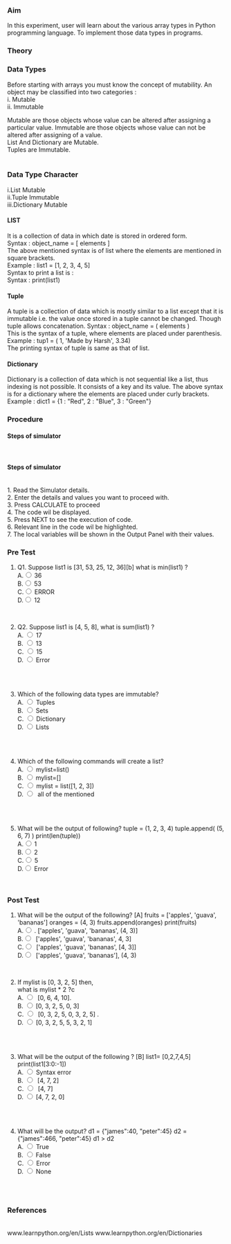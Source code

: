 ### Aim

In this experiment, user will learn about the various array types in Python programming language.
To implement those data types in programs.

### Theory

 <h3>Data Types</h3>
                     Before starting with arrays you must know the concept of mutability.
An object may be classified into two categories :<br>
i. Mutable<br>
ii. Immutable<br>

Mutable are those objects whose value can be altered after assigning a particular value.
Immutable are those objects whose value can not be altered after assigning of a value.<br>
List And Dictionary are Mutable.<br>
Tuples are Immutable.<br><br>

<h3>Data Type Character</h3>
i.List Mutable<br>
ii.Tuple Immutable<br>
iii.Dictionary Mutable<br>
                    <h4>LIST</h4>It is a collection of data in which date is stored in ordered form.<br>
                    Syntax : object_name = [ elements ]<br>
                    The above mentioned syntax is of list where the elements are mentioned in square brackets.<br>
                    Example : list1 = [1, 2, 3, 4, 5]<br>
                    Syntax to print a list is :<br>
                     Syntax : print(list1)<br>
                    <h4>Tuple</h4>A tuple is a collection of data which is mostly similar to a list except that it is immutable i.e. the value once stored in a tuple cannot be changed. Though tuple allows concatenation.
                    Syntax : object_name = ( elements ) <br>
                    This is the syntax of a tuple, where elements are placed under parenthesis.<br>
                    Example : tup1 = ( 1, 'Made by Harsh', 3.34)<br>
                    The printing syntax of tuple is same as that of list.<br>
 <h4>Dictionary</h4>Dictionary is a collection of data which is not sequential like a list, thus indexing is not possible.
It consists of a key and its value.
The above syntax is for a dictionary where the elements are placed under curly brackets.<br>
Example : dict1 = {1 : "Red", 2 : "Blue", 3 : "Green"}<br>

### Procedure

<h4>Steps of simulator </h4><br>
                        <h4>Steps of simulator </h4><br>
                        1.&nbsp;Read the Simulator details.<br>
                        2.&nbsp;Enter the details and values you want to proceed with. <br>
                        3.&nbsp;Press CALCULATE to proceed<br>
                        4.&nbsp;The code wil be displayed. <br>
                        5.&nbsp;Press NEXT to see the execution of code. <br>
                        6.&nbsp;Relevant line in the code wil be highlighted. <br>
                        7.&nbsp;The local variables will be shown in the Output Panel with their values.<br>
                    
### Pre Test

1. Q1. Suppose list1 is [31, 53, 25, 12, 36][b]
   what is min(list1) ?
   <br>
   A.<input type="radio" name="but" id="rb11" onclick="click1();">&nbsp;36
   <br>
   B.<input type="radio" name="but" id="rb12" onclick="click1();">&nbsp;53
   <br>
   C.<input type="radio" name="but" id="rb13" onclick="click1();">&nbsp;ERROR
   <br>
   D.<input type="radio" name="but" id="rb14" onclick="click1();">&nbsp;12
   <br>
   <p id = "p1"></p>
   <br>
2. Q2. Suppose list1 is [4, 5, 8], what is sum(list1) ?
   <br>
   A. <input type="radio" name="but2" id="rb21" onclick="click2();">&nbsp;17
   <br>
   B. <input type="radio" name="but2" id="rb22" onclick="click2();">&nbsp;13
   <br>
   C. <input type="radio" name="but2" id="rb23" onclick="click2();">&nbsp;15
   <br>
   D. <input type="radio" name="but2" id="rb24" onclick="click2();">&nbsp;Error
   <br><br>
   <p id = "p2"></p>
   <br>

3. Which of the following data types are immutable?
   <br>
   A. <input type="radio" name="but4" id="rb41" onclick="click4();">&nbsp;Tuples
   <br>
   B. <input type="radio" name="but4" id="rb42" onclick="click4();">&nbsp;Sets
   <br>
   C. <input type="radio" name="but4" id="rb43" onclick="click4();">&nbsp;Dictionary
   <br>
   D. <input type="radio" name="but4" id="rb44" onclick="click4();">&nbsp;Lists
   <br><br>
   <p id = "p4"></p>
   <br>
4. Which of the following commands will create a list?
   <br>
   A. <input type="radio" name="but3" id="rb31" onclick="click3();">&nbsp;mylist=list()
   <br>
   B. <input type="radio" name="but3" id="rb32" onclick="click3();">&nbsp;mylist=[]
   <br>
   C. <input type="radio" name="but3" id="rb33" onclick="click3();">&nbsp;mylist = list([1, 2, 3])
   <br>
   D. <input type="radio" name="but3" id="rb34" onclick="click3();">&nbsp; all of the mentioned
   <br><br>
   <p id = "p3"></p>
   <br>
5. What will be the output of following?
   tuple = (1, 2, 3, 4)
   tuple.append( (5, 6, 7) )
   print(len(tuple))
   <br>
   A.<input type="radio" name="but" id="rb11" onclick="click1();">&nbsp;1
   <br>
   B.<input type="radio" name="but" id="rb12" onclick="click1();">&nbsp;2
   <br>
   C.<input type="radio" name="but" id="rb13" onclick="click1();">&nbsp;5
   <br>
   D.<input type="radio" name="but" id="rb14" onclick="click1();">&nbsp;Error
   <br>
   <p id = "p1"></p>
   <br>

### Post Test

1. What will be the output of the following? [A]
   fruits = ['apples', 'guava', 'bananas']
   oranges = (4, 3)
   fruits.append(oranges)
   print(fruits)
   <br>
   A.<input type="radio" name="but" id="rb11" onclick="click1();">&nbsp;. ['apples', 'guava', 'bananas', (4, 3)]
   <br>
   B.<input type="radio" name="but" id="rb12" onclick="click1();">&nbsp; ['apples', 'guava', 'bananas', 4, 3]
   <br>
   C.<input type="radio" name="but" id="rb13" onclick="click1();">&nbsp; ['apples', 'guava', 'bananas', [4, 3]]
   <br>
   D.<input type="radio" name="but" id="rb14" onclick="click1();">&nbsp; ['apples', 'guava', 'bananas'], (4, 3)
   <br>
   <p id = "p1"></p>
   <br>
2. If mylist is [0, 3, 2, 5] then,  
    what is mylist \* 2 ?c
   <br>
   A. <input type="radio" name="but2" id="rb21" onclick="click2();">&nbsp; [0, 6, 4, 10].
   <br>
   B. <input type="radio" name="but2" id="rb22" onclick="click2();">&nbsp;[0, 3, 2, 5, 0, 3]
   <br>
   C. <input type="radio" name="but2" id="rb23" onclick="click2();">&nbsp; [0, 3, 2, 5, 0, 3, 2, 5] .
   <br>
   D. <input type="radio" name="but2" id="rb24" onclick="click2();">&nbsp;[0, 3, 2, 5, 5, 3, 2, 1]
   <br><br>
   <p id = "p2"></p>
   <br>
3. What will be the output of the following ? [B]
   list1= [0,2,7,4,5]
   print(list1[3:0:-1])
   <br>
   A. <input type="radio" name="but4" id="rb41" onclick="click4();">&nbsp;Syntax error
   <br>
   B. <input type="radio" name="but4" id="rb42" onclick="click4();">&nbsp; [4, 7, 2]
   <br>
   C. <input type="radio" name="but4" id="rb43" onclick="click4();">&nbsp; [4, 7]
   <br>
   D. <input type="radio" name="but4" id="rb44" onclick="click4();">&nbsp;[4, 7, 2, 0]
   <br><br>
   <p id = "p4"></p>
   <br>

4.  What will be the output?
    d1 = {"james":40, "peter":45}
    d2 = {"james":466, "peter":45}
    d1 > d2
    <br>
    A. <input type="radio" name="but3" id="rb31" onclick="click3();">&nbsp;True
    <br>
    B. <input type="radio" name="but3" id="rb32" onclick="click3();">&nbsp;False
    <br>
    C. <input type="radio" name="but3" id="rb33" onclick="click3();">&nbsp;Error
    <br>
    D. <input type="radio" name="but3" id="rb34" onclick="click3();">&nbsp;None
    <br><br>
    <p id = "p3"></p>
    <br>

### References

<p style="font-size:100%; margin-top:2%">
                        <br>
                       www.learnpython.org/en/Lists
                        www.learnpython.org/en/Dictionaries
